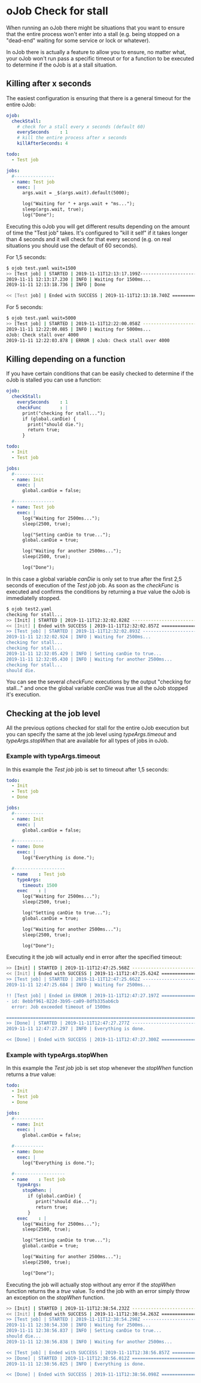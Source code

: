 # oJob Check for stall

When running an oJob there might be situations that you want to ensure that the entire process won't enter into a stall (e.g. being stopped on a "dead-end" waiting for some service or lock or whatever).

In oJob there is actually a feature to allow you to ensure, no matter what, your oJob won't run pass a specific timeout or for a function to be executed to determine if the oJob is at a stall situation.

## Killing after x seconds

The easiest configuration is ensuring that there is a general timeout for the entire oJob:

````yaml
ojob:
  checkStall:
    # check for a stall every x seconds (default 60)
    everySeconds    : 1
    # kill the entire process after x seconds
    killAfterSeconds: 4

todo:
  - Test job

jobs:
  #---------------
  - name: Test job
    exec: |
      args.wait = _$(args.wait).default(5000);

      log("Waiting for " + args.wait + "ms...");
      sleep(args.wait, true);
      log("Done");
````

Executing this oJob you will get different results depending on the amount of time the "Test job" takes. It's configured to "kill it self" if it takes longer than 4 seconds and it will check for that every second (e.g. on real situations you should use the default of 60 seconds).

For 1,5 seconds:

````bash
$ ojob test.yaml wait=1500
>> [Test job] | STARTED | 2019-11-11T12:13:17.199Z------------------------
2019-11-11 12:13:17.230 | INFO | Waiting for 1500ms...
2019-11-11 12:13:18.736 | INFO | Done

<< [Test job] | Ended with SUCCESS | 2019-11-11T12:13:18.740Z ============
````

For 5 seconds:

````bash
$ ojob test.yaml wait=5000
>> [Test job] | STARTED | 2019-11-11T12:22:00.058Z -----------------------
2019-11-11 12:22:00.085 | INFO | Waiting for 5000ms...
oJob: Check stall over 4000
2019-11-11 12:22:03.878 | ERROR | oJob: Check stall over 4000
````

## Killing depending on a function

If you have certain conditions that can be easily checked to determine if the oJob is stalled you can use a function:

````yaml
ojob:
  checkStall:
    everySeconds    : 1
    checkFunc       : |
      print("checking for stall...");
      if (global.canDie) {
        print("should die.");
        return true;
      }

todo:
  - Init
  - Test job

jobs:
  #-----------
  - name: Init
    exec: |
      global.canDie = false;

  #---------------
  - name: Test job
    exec: |
      log("Waiting for 2500ms...");
      sleep(2500, true);

      log("Setting canDie to true...");
      global.canDie = true;

      log("Waiting for another 2500ms...");
      sleep(2500, true);

      log("Done");
````

In this case a global variable _canDie_ is only set to true after the first 2,5 seconds of execution of the _Test job_ job. As soon as the _checkFunc_ is executed and confirms the conditions by returning a _true_ value the oJob is immediatelly stopped.

````bash
$ ojob test2.yaml
checking for stall...
>> [Init] | STARTED | 2019-11-11T12:32:02.828Z -----------------------------
<< [Init] | Ended with SUCCESS | 2019-11-11T12:32:02.857Z ==================
>> [Test job] | STARTED | 2019-11-11T12:32:02.893Z -------------------------
2019-11-11 12:32:02.924 | INFO | Waiting for 2500ms...
checking for stall...
checking for stall...
2019-11-11 12:32:05.429 | INFO | Setting canDie to true...
2019-11-11 12:32:05.430 | INFO | Waiting for another 2500ms...
checking for stall...
should die.
````

You can see the several _checkFunc_ executions by the output "checking for stall..." and once the global variable _canDie_ was true all the oJob stopped it's execution.

## Checking at the job level

All the previous options checked for stall for the entire oJob execution but you can specify the same at the job level using _typeArgs.timeout_ and _typeArgs.stopWhen_ that are available for all types of jobs in oJob.

### Example with typeArgs.timeout

In this example the _Test job_ job is set to timeout after 1,5 seconds:

````yaml
todo:
  - Init
  - Test job
  - Done

jobs:
  #-----------
  - name: Init
    exec: |
      global.canDie = false;

  #-----------
  - name: Done
    exec: |
      log("Everything is done.");

  #-------------------
  - name    : Test job
    typeArgs:
      timeout: 1500
    exec    : |
      log("Waiting for 2500ms...");
      sleep(2500, true);

      log("Setting canDie to true...");
      global.canDie = true;

      log("Waiting for another 2500ms...");
      sleep(2500, true);

      log("Done");
````

Executing it the job will actually end in error after the specified timeout:

````bash
>> [Init] | STARTED | 2019-11-11T12:47:25.568Z ----------------------------
<< [Init] | Ended with SUCCESS | 2019-11-11T12:47:25.624Z =================
>> [Test job] | STARTED | 2019-11-11T12:47:25.662Z ------------------------
2019-11-11 12:47:25.684 | INFO | Waiting for 2500ms...

!! [Test job] | Ended in ERROR | 2019-11-11T12:47:27.197Z =================
- id: 8ebbf961-822d-3b95-ca09-8dfb335ab6cb
  error: Job exceeded timeout of 1500ms

===========================================================================
>> [Done] | STARTED | 2019-11-11T12:47:27.277Z ----------------------------
2019-11-11 12:47:27.297 | INFO | Everything is done.

<< [Done] | Ended with SUCCESS | 2019-11-11T12:47:27.300Z =================
````

### Example with typeArgs.stopWhen

In this example the _Test job_ job is set stop whenever the _stopWhen_ function returns a _true_ value:

````yaml
todo:
  - Init
  - Test job
  - Done

jobs:
  #-----------
  - name: Init
    exec: |
      global.canDie = false;

  #-----------
  - name: Done
    exec: |
      log("Everything is done.");

  #-------------------
  - name    : Test job
    typeArgs:
      stopWhen: |
        if (global.canDie) {
           print("should die...");
           return true;
        }
    exec    : |
      log("Waiting for 2500ms...");
      sleep(2500, true);

      log("Setting canDie to true...");
      global.canDie = true;

      log("Waiting for another 2500ms...");
      sleep(2500, true);

      log("Done");
````

Executing the job will actually stop without any error if the _stopWhen_ function returns the a _true_ value. To end the job with an error simply throw an exception on the _stopWhen_ function.

````bash
>> [Init] | STARTED | 2019-11-11T12:38:54.232Z -----------------------------
<< [Init] | Ended with SUCCESS | 2019-11-11T12:38:54.263Z ==================
>> [Test job] | STARTED | 2019-11-11T12:38:54.298Z -------------------------
2019-11-11 12:38:54.330 | INFO | Waiting for 2500ms...
2019-11-11 12:38:56.837 | INFO | Setting canDie to true...
should die...
2019-11-11 12:38:56.838 | INFO | Waiting for another 2500ms...

<< [Test job] | Ended with SUCCESS | 2019-11-11T12:38:56.857Z ==============
>> [Done] | STARTED | 2019-11-11T12:38:56.012Z =============================
2019-11-11 12:38:56.025 | INFO | Everything is done.

<< [Done] | Ended with SUCCESS | 2019-11-11T12:38:56.098Z ==================
````